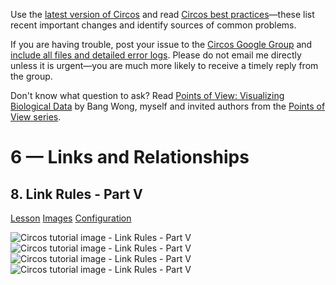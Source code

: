 Use the [latest version of Circos](/software/download/circos/) and read
[Circos best
practices](/documentation/tutorials/reference/best_practices/)—these list
recent important changes and identify sources of common problems.

If you are having trouble, post your issue to the [Circos Google
Group](https://groups.google.com/group/circos-data-visualization) and [include
all files and detailed error logs](/support/support/). Please do not email me
directly unless it is urgent—you are much more likely to receive a timely
reply from the group.

Don't know what question to ask? Read [Points of View: Visualizing Biological
Data](https://www.nature.com/nmeth/journal/v9/n12/full/nmeth.2258.html) by
Bang Wong, myself and invited authors from the [Points of View
series](https://mk.bcgsc.ca/pointsofview).

# 6 — Links and Relationships

## 8\. Link Rules - Part V

[Lesson](/documentation/tutorials/links/rules5/lesson)
[Images](/documentation/tutorials/links/rules5/images)
[Configuration](/documentation/tutorials/links/rules5/configuration)

![Circos tutorial image - Link Rules - Part
V](/documentation/tutorials/links/rules5/img/01.png) ![Circos tutorial image -
Link Rules - Part V](/documentation/tutorials/links/rules5/img/02.png)
![Circos tutorial image - Link Rules - Part
V](/documentation/tutorials/links/rules5/img/03.png) ![Circos tutorial image -
Link Rules - Part V](/documentation/tutorials/links/rules5/img/04.png)

